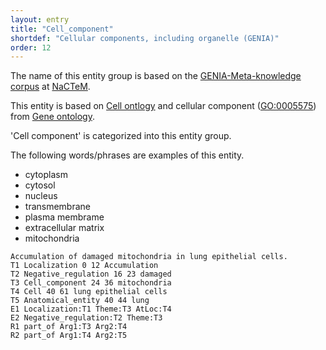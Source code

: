 ```yaml
---
layout: entry
title: "Cell_component"
shortdef: "Cellular components, including organelle (GENIA)"
order: 12
---
```


The name of this entity group is based on the <a href="http://www.nactem.ac.uk/meta-knowledge/">GENIA-Meta-knowledge corpus</a> at <a href="http://www.nactem.ac.uk/">NaCTeM</a>.

This entity is based on 
<a href="https://www.ebi.ac.uk/ols/ontologies/cl">Cell ontlogy</a> 
and cellular component
(<a href="http://amigo.geneontology.org/amigo/term/GO:0005575">GO:0005575</a>) from 
<a href="http://geneontology.org/">Gene ontology</a>.

'Cell component' is categorized into this entity group.

The following words/phrases are examples of this entity.
- cytoplasm
- cytosol
- nucleus
- transmembrane
- plasma membrame
- extracellular matrix
- mitochondria

~~~ ann
Accumulation of damaged mitochondria in lung epithelial cells.
T1 Localization 0 12 Accumulation
T2 Negative_regulation 16 23 damaged
T3 Cell_component 24 36 mitochondria
T4 Cell 40 61 lung epithelial cells
T5 Anatomical_entity 40 44 lung
E1 Localization:T1 Theme:T3 AtLoc:T4
E2 Negative_regulation:T2 Theme:T3
R1 part_of Arg1:T3 Arg2:T4
R2 part_of Arg1:T4 Arg2:T5
~~~


<!-- details -->
